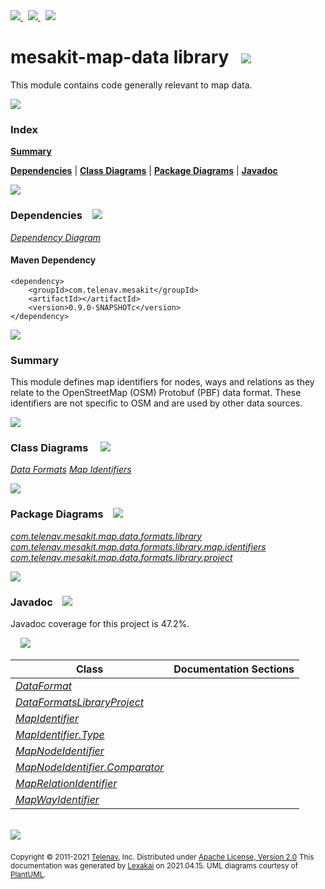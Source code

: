 [//]: # (start-user-text)

<a href="https://www.mesakit.org">
<img src="https://www.kivakit.org/images/web-32.png" srcset="https://www.kivakit.org/images/web-32-2x.png 2x"/>
</a>
&nbsp;
<a href="https://twitter.com/openmesakit">
<img src="https://www.kivakit.org/images/twitter-32.png" srcset="https://www.kivakit.org/images/twitter-32-2x.png 2x"/>
</a>
&nbsp;
<a href="https://mesakit.zulipchat.com">
<img src="https://www.kivakit.org/images/zulip-32.png" srcset="https://www.kivakit.org/images/zulip-32-2x.png 2x"/>
</a>

[//]: # (end-user-text)

# mesakit-map-data library &nbsp;&nbsp;<img src="https://www.kivakit.org/images/books-32.png" srcset="https://www.kivakit.org/images/books-32-2x.png 2x"/>

This module contains code generally relevant to map data.

<img src="https://www.kivakit.org/images/horizontal-line-512.png" srcset="https://www.kivakit.org/images/horizontal-line-512-2x.png 2x"/>

### Index

[**Summary**](#summary)

[**Dependencies**](#dependencies) | [**Class Diagrams**](#class-diagrams) | [**Package Diagrams**](#package-diagrams) | [**Javadoc**](#javadoc)

<img src="https://www.kivakit.org/images/horizontal-line-512.png" srcset="https://www.kivakit.org/images/horizontal-line-512-2x.png 2x"/>

### Dependencies <a name="dependencies"></a> &nbsp;&nbsp; <img src="https://www.kivakit.org/images/dependencies-32.png" srcset="https://www.kivakit.org/images/dependencies-32-2x.png 2x"/>

[*Dependency Diagram*](documentation/diagrams/dependencies.svg)

#### Maven Dependency

    <dependency>
        <groupId>com.telenav.mesakit</groupId>
        <artifactId></artifactId>
        <version>0.9.0-SNAPSHOTc</version>
    </dependency>

<img src="https://www.kivakit.org/images/horizontal-line-128.png" srcset="https://www.kivakit.org/images/horizontal-line-128-2x.png 2x"/>

[//]: # (start-user-text)

### Summary <a name = "summary"></a>

This module defines map identifiers for nodes, ways and relations as they relate to the
OpenStreetMap (OSM) Protobuf (PBF) data format. These identifiers are not specific to
OSM and are used by other data sources.

[//]: # (end-user-text)

<img src="https://www.kivakit.org/images/horizontal-line-128.png" srcset="https://www.kivakit.org/images/horizontal-line-128-2x.png 2x"/>

### Class Diagrams <a name="class-diagrams"></a> &nbsp; &nbsp; <img src="https://www.kivakit.org/images/diagram-40.png" srcset="https://www.kivakit.org/images/diagram-40-2x.png 2x"/>

[*Data Formats*](documentation/diagrams/diagram-data-format.svg)
[*Map Identifiers*](documentation/diagrams/diagram-data-map-identifier.svg)

<img src="https://www.kivakit.org/images/horizontal-line-128.png" srcset="https://www.kivakit.org/images/horizontal-line-128-2x.png 2x"/>

### Package Diagrams <a name="package-diagrams"></a> &nbsp;&nbsp; <img src="https://www.kivakit.org/images/box-32.png" srcset="https://www.kivakit.org/images/box-32-2x.png 2x"/>

[*com.telenav.mesakit.map.data.formats.library*](documentation/diagrams/com.telenav.mesakit.map.data.formats.library.svg)
[*com.telenav.mesakit.map.data.formats.library.map.identifiers*](documentation/diagrams/com.telenav.mesakit.map.data.formats.library.map.identifiers.svg)
[*com.telenav.mesakit.map.data.formats.library.project*](documentation/diagrams/com.telenav.mesakit.map.data.formats.library.project.svg)

<img src="https://www.kivakit.org/images/horizontal-line-128.png" srcset="https://www.kivakit.org/images/horizontal-line-128-2x.png 2x"/>

### Javadoc <a name="javadoc"></a> &nbsp;&nbsp; <img src="https://www.kivakit.org/images/books-32.png" srcset="https://www.kivakit.org/images/books-32-2x.png 2x"/>

Javadoc coverage for this project is 47.2%.

&nbsp; &nbsp;  <img src="https://www.kivakit.org/images/meter-50-12.png" srcset="https://www.kivakit.org/images/meter-50-12-2x.png 2x"/>



| Class | Documentation Sections |
|---|---|
| [*DataFormat*](https://telenav.github.io/mesakit-data/javadoc/mesakit.map.data.library/com/telenav/mesakit/map/data/formats/library/DataFormat.html) |  |
| [*DataFormatsLibraryProject*](https://telenav.github.io/mesakit-data/javadoc/mesakit.map.data.library/com/telenav/mesakit/map/data/formats/library/project/DataFormatsLibraryProject.html) |  |
| [*MapIdentifier*](https://telenav.github.io/mesakit-data/javadoc/mesakit.map.data.library/com/telenav/mesakit/map/data/formats/library/map/identifiers/MapIdentifier.html) |  |
| [*MapIdentifier.Type*](https://telenav.github.io/mesakit-data/javadoc/mesakit.map.data.library/com/telenav/mesakit/map/data/formats/library/map/identifiers/MapIdentifier.Type.html) |  |
| [*MapNodeIdentifier*](https://telenav.github.io/mesakit-data/javadoc/mesakit.map.data.library/com/telenav/mesakit/map/data/formats/library/map/identifiers/MapNodeIdentifier.html) |  |
| [*MapNodeIdentifier.Comparator*](https://telenav.github.io/mesakit-data/javadoc/mesakit.map.data.library/com/telenav/mesakit/map/data/formats/library/map/identifiers/MapNodeIdentifier.Comparator.html) |  |
| [*MapRelationIdentifier*](https://telenav.github.io/mesakit-data/javadoc/mesakit.map.data.library/com/telenav/mesakit/map/data/formats/library/map/identifiers/MapRelationIdentifier.html) |  |
| [*MapWayIdentifier*](https://telenav.github.io/mesakit-data/javadoc/mesakit.map.data.library/com/telenav/mesakit/map/data/formats/library/map/identifiers/MapWayIdentifier.html) |  |

[//]: # (start-user-text)



[//]: # (end-user-text)

<br/>

<img src="https://www.kivakit.org/images/horizontal-line-512.png" srcset="https://www.kivakit.org/images/horizontal-line-512-2x.png 2x"/>

<sub>Copyright &#169; 2011-2021 [Telenav](http://telenav.com), Inc. Distributed under [Apache License, Version 2.0](LICENSE)</sub>
<sub>This documentation was generated by [Lexakai](https://github.com/Telenav/lexakai) on 2021.04.15. UML diagrams courtesy
of [PlantUML](http://plantuml.com).</sub>

